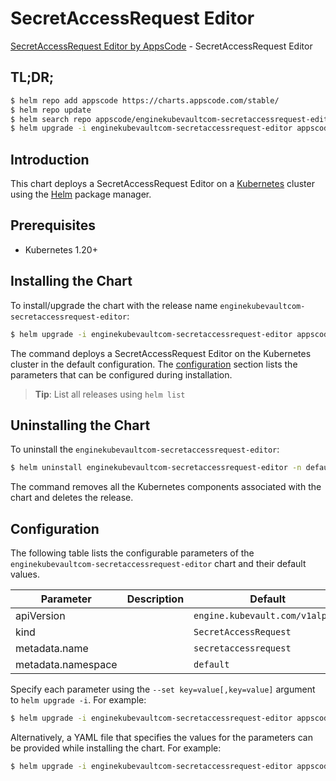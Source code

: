 # SecretAccessRequest Editor

[SecretAccessRequest Editor by AppsCode](https://appscode.com) - SecretAccessRequest Editor

## TL;DR;

```bash
$ helm repo add appscode https://charts.appscode.com/stable/
$ helm repo update
$ helm search repo appscode/enginekubevaultcom-secretaccessrequest-editor --version=v0.19.0
$ helm upgrade -i enginekubevaultcom-secretaccessrequest-editor appscode/enginekubevaultcom-secretaccessrequest-editor -n default --create-namespace --version=v0.19.0
```

## Introduction

This chart deploys a SecretAccessRequest Editor on a [Kubernetes](http://kubernetes.io) cluster using the [Helm](https://helm.sh) package manager.

## Prerequisites

- Kubernetes 1.20+

## Installing the Chart

To install/upgrade the chart with the release name `enginekubevaultcom-secretaccessrequest-editor`:

```bash
$ helm upgrade -i enginekubevaultcom-secretaccessrequest-editor appscode/enginekubevaultcom-secretaccessrequest-editor -n default --create-namespace --version=v0.19.0
```

The command deploys a SecretAccessRequest Editor on the Kubernetes cluster in the default configuration. The [configuration](#configuration) section lists the parameters that can be configured during installation.

> **Tip**: List all releases using `helm list`

## Uninstalling the Chart

To uninstall the `enginekubevaultcom-secretaccessrequest-editor`:

```bash
$ helm uninstall enginekubevaultcom-secretaccessrequest-editor -n default
```

The command removes all the Kubernetes components associated with the chart and deletes the release.

## Configuration

The following table lists the configurable parameters of the `enginekubevaultcom-secretaccessrequest-editor` chart and their default values.

|     Parameter      | Description |                  Default                   |
|--------------------|-------------|--------------------------------------------|
| apiVersion         |             | <code>engine.kubevault.com/v1alpha1</code> |
| kind               |             | <code>SecretAccessRequest</code>           |
| metadata.name      |             | <code>secretaccessrequest</code>           |
| metadata.namespace |             | <code>default</code>                       |


Specify each parameter using the `--set key=value[,key=value]` argument to `helm upgrade -i`. For example:

```bash
$ helm upgrade -i enginekubevaultcom-secretaccessrequest-editor appscode/enginekubevaultcom-secretaccessrequest-editor -n default --create-namespace --version=v0.19.0 --set apiVersion=engine.kubevault.com/v1alpha1
```

Alternatively, a YAML file that specifies the values for the parameters can be provided while
installing the chart. For example:

```bash
$ helm upgrade -i enginekubevaultcom-secretaccessrequest-editor appscode/enginekubevaultcom-secretaccessrequest-editor -n default --create-namespace --version=v0.19.0 --values values.yaml
```
